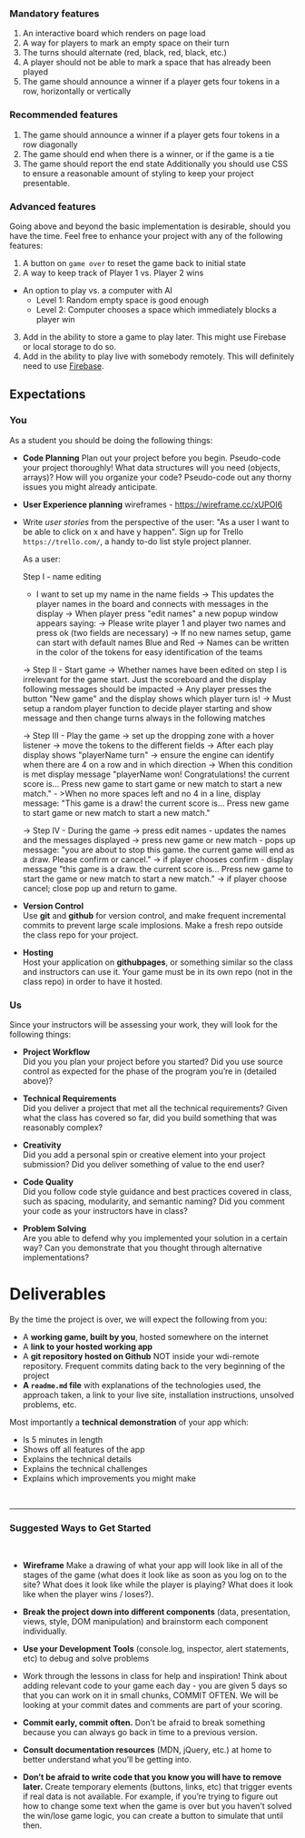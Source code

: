 ### Mandatory features
1. An interactive board which renders on page load
2. A way for players to mark an empty space on their turn
3. The turns should alternate (red, black, red, black, etc.)
4. A player should not be able to mark a space that has already been played
5. The game should announce a winner if a player gets four tokens in a row, horizontally or vertically

### Recommended features
1. The game should announce a winner if a player gets four tokens in a row diagonally
2. The game should end when there is a winner, or if the game is a tie
3. The game should report the end state
Additionally you should use CSS to ensure a reasonable amount of styling to keep your project presentable.

###  Advanced features
Going above and beyond the basic implementation is desirable, should you have the time.  Feel free to enhance your project with any of the following features:
1. A button on `game over` to reset the game back to initial state
2. A way to keep track of Player 1 vs. Player 2 wins
- An option to play vs. a computer with AI
  - Level 1: Random empty space is good enough
  - Level 2: Computer chooses a space which immediately blocks a player win
3. Add in the ability to store a game to play later.  This might use Firebase or local storage to do so.
4. Add in the ability to play live with somebody remotely.  This will definitely need to use [Firebase](https://www.firebase.com/).

## Expectations
### You

As a student you should be doing the following things:

- **Code Planning**
  Plan out your project before you begin. Pseudo-code your project thoroughly!
  What data structures will you need (objects, arrays)?
  How will you organize your code?
  Pseudo-code out any thorny issues you might already anticipate.

- **User Experience planning** wireframes - https://wireframe.cc/xUPOI6

- Write *user stories* from the perspective of the user:
  "As a user I want to be able to click on x and have y happen". Sign up for Trello `https://trello.com/`, a handy to-do list style project planner.

  As a user:

  Step I - name editing
    - I want to set up my name in the name fields
        -> This updates the player names in the board and connects with messages in the display
            -> When player press "edit names" a new popup window appears saying:
                -> Please write player 1 and player two names and press ok (two fields are necessary)
        -> If no new names setup, game can start with default names Blue and Red
          -> Names can be written in the color of the tokens for easy identification of the teams

    -> Step II - Start game
        -> Whether names have been edited on step I is irrelevant for the game start.
              Just the scoreboard and the display following messages should be impacted
        -> Any player presses the button "New game" and the display shows which player turn is!
            -> Must setup a random player function to decide player starting and show message and then change turns always in the following matches

    -> Step III - Play the game
        -> set up the dropping zone with a hover listener
        -> move the tokens to the different fields
        -> After each play display shows "playerName turn"
        -> ensure the engine can identify when there are 4 on a row and in which direction
        -> When this condition is met display message "playerName won! Congratulations! the current score is... Press new game to start game or new match to start a new  match."
        - >When no more spaces left and no 4 in a line, display message: "This game is a draw! the current score is... Press new game to start game or new match to start a new match."

    -> Step IV - During the game
        -> press edit names - updates the names and the messages displayed
        -> press new game or new match - pops up message: "you are about to stop this game. the current game will end as a draw. Please confirm or cancel."
            -> if player chooses confirm - display message "this game is a draw. the current score is... Press new game to start the game or new match to start a new match."
            -> if player choose cancel; close pop up and return to game.





- **Version Control**  
  Use **git** and **github** for version control, and make frequent incremental commits to prevent large scale implosions. Make a fresh repo outside the class repo for your project.

- **Hosting**  
  Host your application on **githubpages**, or something similar so the class and instructors can use it. Your game must be in its own repo (not in the class repo) in order to have it hosted.

### Us

Since your instructors will be assessing your work, they will look for the following things:

- **Project Workflow**  
Did you you plan your project before you started? Did you use source control as expected for the phase of the program you’re in (detailed above)?

- **Technical Requirements**  
Did you deliver a project that met all the technical requirements? Given what the class has covered so far, did you build something that was reasonably complex?

- **Creativity**  
Did you add a personal spin or creative element into your project submission? Did you deliver something of value to the end user?

- **Code Quality**  
Did you follow code style guidance and best practices covered in class, such as spacing, modularity, and semantic naming? Did you comment your code as your instructors have in class?

- **Problem Solving**  
Are you able to defend why you implemented your solution in a certain way? Can you demonstrate that you thought through alternative implementations?

# Deliverables

By the time the project is over, we will expect the following from you:

* A **working game, built by you**, hosted somewhere on the internet
* A **link to your hosted working app**
* A **git repository hosted on Github**  NOT inside your wdi-remote repository. Frequent commits dating back to the very beginning of the project
* **A ``readme.md`` file** with explanations of the technologies used, the approach taken, a link to your live site, installation instructions, unsolved problems, etc.

Most importantly a **technical demonstration** of your app which:

* Is 5 minutes in length
* Shows off all features of the app
* Explains the technical details
* Explains the technical challenges
* Explains which improvements you might make


<br>
<hr>

### Suggested Ways to Get Started
​
​
* **Wireframe** Make a drawing of what your app will look like in all of the stages of the game (what does it look like as soon as you log on to the site? What does it look like while the player is playing? What does it look like when the player wins / loses?).

* **Break the project down into different components** (data, presentation, views, style, DOM manipulation) and brainstorm each component individually.

* **Use your Development Tools** (console.log, inspector, alert statements, etc) to debug and solve problems

* Work through the lessons in class for help and inspiration! Think about adding relevant code to your game each day - you are given 5 days so that you can work on it in small chunks, COMMIT OFTEN. We will be looking at your commit dates and comments are part of your scoring.

* **Commit early, commit often.** Don’t be afraid to break something because you can always go back in time to a previous version.

* **Consult documentation resources** (MDN, jQuery, etc.) at home to better understand what you’ll be getting into.

* **Don’t be afraid to write code that you know you will have to remove later.** Create temporary elements (buttons, links, etc) that trigger events if real data is not available. For example, if you’re trying to figure out how to change some text when the game is over but you haven’t solved the win/lose game logic, you can create a button to simulate that until then.
